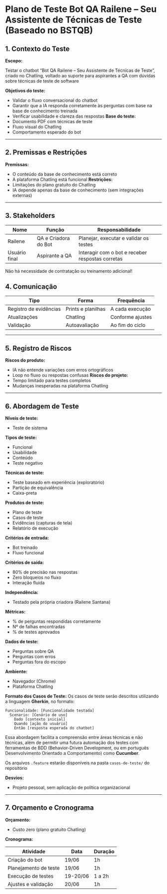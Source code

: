 # Plano de Teste Bot QA Railene – Seu Assistente de Técnicas de Teste (Baseado no BSTQB)

## 1. Contexto do Teste

**Escopo:**

Testar o chatbot “Bot QA Railene – Seu Assistente de Técnicas de Teste”, criado no Chatling, voltado ao suporte para aspirantes a QA com dúvidas sobre técnicas de teste de software

**Objetivos do teste:**

* Validar o fluxo conversacional do chatbot
* Garantir que a IA responda corretamente às perguntas com base na base de conhecimento treinada
* Verificar usabilidade e clareza das respostas
  **Base do teste:**
* Documento PDF com técnicas de teste
* Fluxo visual do Chatling
* Comportamento esperado do bot

---

## 2. Premissas e Restrições

**Premissas:**

* O conteúdo da base de conhecimento está correto
* A plataforma Chatling está funcional
  **Restrições:**
* Limitações do plano gratuito do Chatling
* IA depende apenas da base de conhecimento (sem integrações externas)

---

## 3. Stakeholders

| Nome          | Função               | Responsabilidade                                 |
| ------------- | -------------------- | ------------------------------------------------ |
| Railene       | QA e Criadora do Bot | Planejar, executar e validar os testes           |
| Usuário final | Aspirante a QA       | Interagir com o bot e receber respostas corretas |

Não há necessidade de contratação ou treinamento adicional!

## 4. Comunicação

| Tipo                   | Forma              | Frequência       |
| ---------------------- | ------------------ | ---------------- |
| Registro de evidências | Prints e planilhas | A cada execução  |
| Atualizações           | Chatling           | Conforme ajustes |
| Validação              | Autoavaliação      | Ao fim do ciclo  |

---

## 5. Registro de Riscos

**Riscos do produto:**

* IA não entende variações com erros ortográficos
* Loop no fluxo ou respostas confusas
  **Riscos do projeto:**
* Tempo limitado para testes completos
* Mudanças inesperadas na plataforma Chatling

---

## 6. Abordagem de Teste

**Níveis de teste:**

* Teste de sistema

**Tipos de teste:**

* Funcional
* Usabilidade
* Conteúdo
* Teste negativo

**Técnicas de teste:**

* Teste baseado em experiência (exploratório)
* Partição de equivalência
* Caixa-preta

**Produtos de teste:**

* Plano de teste
* Casos de teste
* Evidências (capturas de tela)
* Relatório de execução

**Critérios de entrada:**

* Bot treinado
* Fluxo funcional

**Critérios de saída:**

* 80% de precisão nas respostas
* Zero bloqueios no fluxo
* Interação fluida

**Independência:**

* Testado pela própria criadora (Railene Santana)

**Métricas:**

* % de perguntas respondidas corretamente
* Nº de falhas encontradas
* % de testes aprovados

**Dados de teste:**

* Perguntas sobre QA
* Perguntas com erros
* Perguntas fora do escopo

**Ambiente:**

* Navegador (Chrome)
* Plataforma Chatling

**Formato dos Casos de Teste:**
Os casos de teste serão descritos utilizando a linguagem **Gherkin**, no formato:

```
Funcionalidade: [Funcionalidade testada]
  Scenario: [Cenário de uso]
    Dado [contexto inicial]
    Quando [ação do usuário]
    Então [resposta esperada do chatbot]
```

Essa abordagem facilita a compreensão entre áreas técnicas e não técnicas, além de permitir uma futura automação dos testes com ferramentas de BDD (Behavior-Driven Development, ou em português Desenvolvimento Orientado a Comportamento) como **Cucumber**. 

Os arquivos `.feature` estarão disponíveis na pasta `casos-de-teste/` do repositório

**Desvios:**

* Projeto pessoal, sem aplicação de política organizacional

---

## 7. Orçamento e Cronograma

**Orçamento:**

* Custo zero (plano gratuito Chatling)

**Cronograma:**

| Atividade             | Data     | Duração |
| --------------------- | -------- | ------- |
| Criação do bot        | 19/06    | 1h      |
| Planejamento de teste | 19/06    | 1h      |
| Execução de testes    | 19-20/06 | 1 a 2h  |
| Ajustes e validação   | 20/06    | 1h      |

